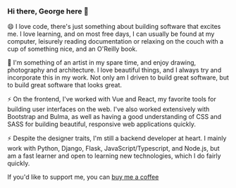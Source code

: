 ### Hi there, George here 👋

<!--
**georgemunyoro/georgemunyoro** is a ✨ _special_ ✨ repository because its `README.md` (this file) appears on your GitHub profile.

Here are some ideas to get you started:

- 🔭 I’m currently working on ...
- 🌱 I’m currently learning ...
- 👯 I’m looking to collaborate on ...
- 🤔 I’m looking for help with ...
- 💬 Ask me about ...
- 😄 Pronouns: ...
- ⚡ Fun fact: ...
-->

 😄 I love code, there's just something about building software that excites me. I love learning, and on most free days, I can usually be found at my computer, leisurely reading documentation or relaxing on the couch with a cup of something nice, and an O'Reilly book.

 🌱 I'm something of an artist in my spare time, and enjoy drawing, photography and architecture. I love beautiful things, and I always try and incorporate this in my work. Not only am I driven to build great software, but to build great software that looks great.

 ⚡ On the frontend, I've worked with Vue and React, my favorite tools for building user interfaces on the web. I've also worked extensively with Bootstrap and Bulma, as well as having a good understanding of CSS and SASS for building beautiful, responsive web applications quickly.

 ⚡ Despite the designer traits, I'm still a backend developer at heart. I mainly work with Python, Django, Flask, JavaScript/Typescript, and Node.js, but am a fast learner and open to learning new technologies, which I do fairly quickly.
 
If you'd like to support me, you can [buy me a coffee](https://buymeacoffee.com/georgemunyoro)
